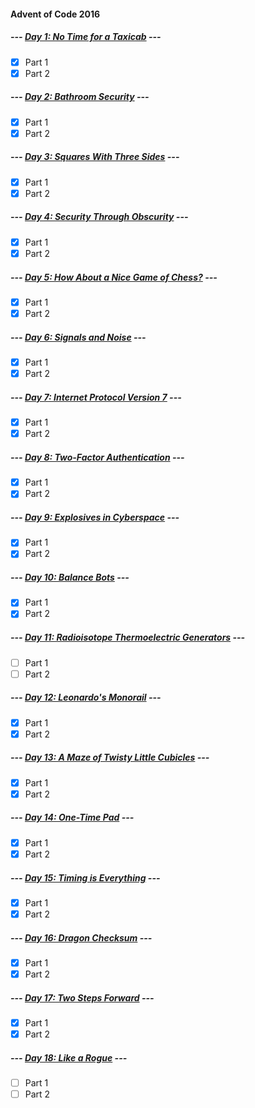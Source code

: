 #### Advent of Code 2016

##### --- [Day 1: No Time for a Taxicab](d01) ---
- [x] Part 1
- [x] Part 2

##### --- [Day 2: Bathroom Security](d02) ---
- [x] Part 1
- [x] Part 2

##### --- [Day 3: Squares With Three Sides](d03) ---
- [x] Part 1
- [x] Part 2

##### --- [Day 4: Security Through Obscurity](d04) ---
- [x] Part 1
- [x] Part 2

##### --- [Day 5: How About a Nice Game of Chess?](d05) ---
- [x] Part 1
- [x] Part 2

##### --- [Day 6: Signals and Noise](d06) ---
- [x] Part 1
- [x] Part 2

##### --- [Day 7: Internet Protocol Version 7](d07) ---
- [x] Part 1
- [x] Part 2

##### --- [Day 8: Two-Factor Authentication](d08) ---
- [x] Part 1
- [x] Part 2

##### --- [Day 9: Explosives in Cyberspace](d09) ---
- [x] Part 1
- [x] Part 2

##### --- [Day 10: Balance Bots](d10) ---
- [x] Part 1
- [x] Part 2

##### --- [Day 11: Radioisotope Thermoelectric Generators](d11) ---
- [ ] Part 1
- [ ] Part 2

##### --- [Day 12: Leonardo's Monorail](d12) ---
- [x] Part 1
- [x] Part 2

##### --- [Day 13: A Maze of Twisty Little Cubicles](d13) ---
- [x] Part 1
- [x] Part 2

##### --- [Day 14: One-Time Pad](d14) ---
- [x] Part 1
- [x] Part 2

##### --- [Day 15: Timing is Everything](d15) ---
- [x] Part 1
- [x] Part 2

##### --- [Day 16: Dragon Checksum](d16) ---
- [x] Part 1
- [x] Part 2

##### --- [Day 17: Two Steps Forward](d17) ---
- [x] Part 1
- [x] Part 2

##### --- [Day 18: Like a Rogue](d18) ---
- [ ] Part 1
- [ ] Part 2
